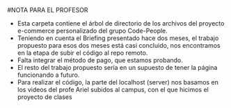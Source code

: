 #NOTA PARA EL PROFESOR
- Esta carpeta contiene el árbol de directorio de los archivos del proyecto e-commerce personalizado del grupo Code-People. 
- Teniendo en cuenta el Briefing presentado hace dos meses, el trabajo propuesto para esos dos meses está casi concluido, nos encontramos
  en la etapa de subir el código al repo remoto. 
- Falta integrar el método de pago, que estamos probando.
- El resto del trabajo propuesto sería en un supuesto de tener la página funcionando a futuro.
- Para realizar el código, la parte del localhost (server) nos basamos en los videos del profe Ariel subidos al campus, con el que hicimos el proyecto de clases
